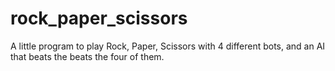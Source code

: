 # rock_paper_scissors
A little program to play Rock, Paper, Scissors with 4 different bots, and an AI that beats the beats the four of them.
